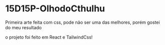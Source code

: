 # 15D15P-OlhodoCthulhu

Primeira arte feita com css, pode não ser uma das melhores, porém gostei do meu resultado

o projeto foi feito em React e TailwindCss!